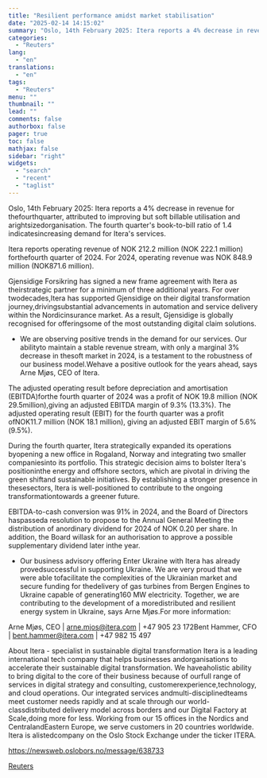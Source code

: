 ```yaml
---
title: "Resilient performance amidst market stabilisation"
date: "2025-02-14 14:15:02"
summary: "Oslo, 14th February 2025: Itera reports a 4% decrease in revenue for thefourthquarter, attributed to improving but soft billable utilisation and arightsizedorganisation. The fourth quarter's book-to-bill ratio of 1.4 indicatesincreasing demand for Itera's services.Itera reports operating revenue of NOK 212.2 million (NOK 222.1 million) forthefourth quarter of 2024. For 2024,..."
categories:
  - "Reuters"
lang:
  - "en"
translations:
  - "en"
tags:
  - "Reuters"
menu: ""
thumbnail: ""
lead: ""
comments: false
authorbox: false
pager: true
toc: false
mathjax: false
sidebar: "right"
widgets:
  - "search"
  - "recent"
  - "taglist"
---
```


Oslo, 14th February 2025: Itera reports a 4% decrease in revenue for thefourthquarter, attributed to improving but soft billable utilisation and arightsizedorganisation. The fourth quarter's book-to-bill ratio of 1.4 indicatesincreasing demand for Itera's services.

Itera reports operating revenue of NOK 212.2 million (NOK 222.1 million) forthefourth quarter of 2024. For 2024, operating revenue was NOK 848.9 million (NOK871.6 million).

Gjensidige Forsikring has signed a new frame agreement with Itera as theirstrategic partner for a minimum of three additional years. For over twodecades,Itera has supported Gjensidige on their digital transformation journey,drivingsubstantial advancements in automation and service delivery within the Nordicinsurance market. As a result, Gjensidige is globally recognised for offeringsome of the most outstanding digital claim solutions.

- We are observing positive trends in the demand for our services. Our abilityto maintain a stable revenue stream, with only a marginal 3% decrease in thesoft market in 2024, is a testament to the robustness of our business model.Wehave a positive outlook for the years ahead, says Arne Mjøs, CEO of Itera.

The adjusted operating result before depreciation and amortisation (EBITDA)forthe fourth quarter of 2024 was a profit of NOK 19.8 million (NOK 29.5million),giving an adjusted EBITDA margin of 9.3% (13.3%). The adjusted operating result (EBIT) for the fourth quarter was a profit ofNOK11.7 million (NOK 18.1 million), giving an adjusted EBIT margin of 5.6%(9.5%).

During the fourth quarter, Itera strategically expanded its operations byopening a new office in Rogaland, Norway and integrating two smaller companiesinto its portfolio. This strategic decision aims to bolster Itera's positioninthe energy and offshore sectors, which are pivotal in driving the green shiftand sustainable initiatives. By establishing a stronger presence in thesesectors, Itera is well-positioned to contribute to the ongoing transformationtowards a greener future.

EBITDA-to-cash conversion was 91% in 2024, and the Board of Directors haspasseda resolution to propose to the Annual General Meeting the distribution of anordinary dividend for 2024 of NOK 0.20 per share. In addition, the Board willask for an authorisation to approve a possible supplementary dividend later inthe year.

- Our business advisory offering Enter Ukraine with Itera has already provedsuccessful in supporting Ukraine. We are very proud that we were able tofacilitate the complexities of the Ukrainian market and secure funding for thedelivery of gas turbines from Bergen Engines to Ukraine capable of generating160 MW electricity. Together, we are contributing to the development of a moredistributed and resilient energy system in Ukraine, says Arne Mjøs.For more information:

Arne Mjøs, CEO | arne.mjos@itera.com | +47 905 23 172Bent Hammer, CFO | bent.hammer@itera.com | +47 982 15 497

About Itera - specialist in sustainable digital transformation Itera is a leading international tech company that helps businesses andorganisations to accelerate their sustainable digital transformation. We haveaholistic ability to bring digital to the core of their business because of ourfull range of services in digital strategy and consulting, customerexperience,technology, and cloud operations. Our integrated services andmulti-disciplinedteams meet customer needs rapidly and at scale through our world-classdistributed delivery model across borders and our Digital Factory at Scale,doing more for less. Working from our 15 offices in the Nordics and CentralandEastern Europe, we serve customers in 20 countries worldwide. Itera is alistedcompany on the Oslo Stock Exchange under the ticker ITERA.

https://newsweb.oslobors.no/message/638733

[Reuters](https://www.tradingview.com/news/reuters.com,2025-02-14:newsml_Obi6ZB4Qa:0-resilient-performance-amidst-market-stabilisation/)
